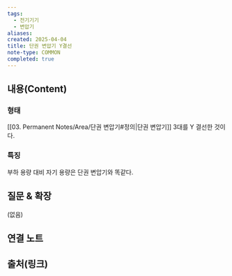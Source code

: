 ```yaml
---
tags:
  - 전기기기
  - 변압기
aliases: 
created: 2025-04-04
title: 단권 변압기 Y결선
note-type: COMMON
completed: true
---
```


## 내용(Content)

### 형태

[[03. Permanent Notes/Area/단권 변압기#정의|단권 변압기]] 3대를 Y 결선한 것이다.

### 특징

부하 용량 대비 자기 용량은 단권 변압기와 똑같다.


## 질문 & 확장

(없음)

## 연결 노트

## 출처(링크)

